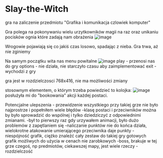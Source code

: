 # Slay-the-Witch

gra na zaliczenie przedmiotu "Grafika i komunikacja czlowiek komputer"

Gra polega na pokonywaniu wielu urzytkowników magii na raz oraz unikaniu pocisków ognia które zadają nam obrażenia
![image](https://user-images.githubusercontent.com/69533622/229312475-ccc37c62-2ae7-4012-a45e-3bf504c7cd68.png)

Wrogowie pojawiają się co jakiś czas losowo, spadając z nieba. Gra trwa, aż nie zginiemy

Na samym początku wita nas menu powitalne
![image](https://user-images.githubusercontent.com/69533622/229312519-1f52627f-7e66-418d-bc45-0ffe911dedda.png)
play - przenosi nas do gry
options - nie działa, nie starczyło czasu aby zaimplementować
exit - wychodzi z gry


gra jest w rozdzielczosci 768x416, nie ma możliwości zmiany

stosownym elementem, o którym trzeba powiedzieć to kolojka:
![image](https://user-images.githubusercontent.com/69533622/229312579-b4292df4-4e7e-4241-ae5a-99fe2b3d33c7.png)
posłużyła mi do "bookowania" akcji każdej postaci.

Potencjalne ulepszenia - przewidzenie wszystkiego przy takiej grze nie było najprostrze i popełniłem wiele błędów
-klasę postaci i przeciwników można by było sprowadzić do wspólnej i tylko dziedziczyć z odpowiednimi zmianami.
-był to pierwszy raz gdy urzywałem animacji, było dużo problemów z zapętlaniem się
-naliczanie punktów nie do końca działa, wielokrotne atakowanie umierającego przeciwnika daje punkty
-niespójność grafik, ciężko znaleźć cały zestaw do takiej gry gotowych grafik możliwych do użycia w cenach nie zarobkowych
-boss, brakuje w tej grze czegoś, np predmiotów, ciekawszej mapy, jest wiele rzeczy
-rozdzielczość
